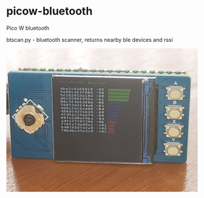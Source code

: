# picow-bluetooth
Pico W bluetooth 


btscan.py - bluetooth scanner, returns nearby ble devices and rssi

![](btscan.jpg)
